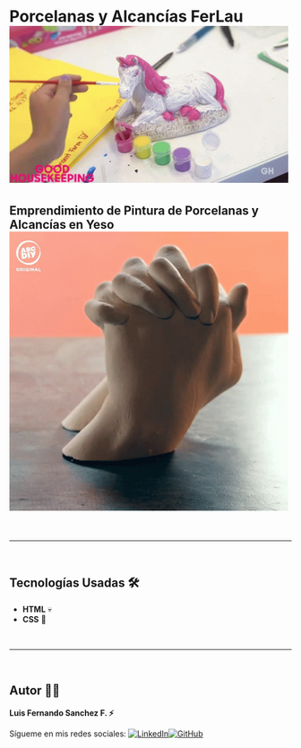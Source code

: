 # Porcelanas y Alcancías FerLau ![Pintando porcelanas](image-1.png)

## Emprendimiento de Pintura de Porcelanas y Alcancías en Yeso ![Figura en Yeso](image-2.png)

<br/>

---

<br/>

## Tecnologías Usadas 🛠️

- **HTML** 💀
- **CSS** 🌈

<br/>

---

<br>

## Autor 👨‍💻

**Luis Fernando Sanchez F. ⚡**

Sígueme en mis redes sociales: [![LinkedIn](https://img.shields.io/badge/LinkedIn-%230077B5.svg?logo=linkedin&logoColor=white)](https://www.linkedin.com/in/luis-fernando-sanchez-f-67369b2b)[![GitHub](https://img.shields.io/badge/GitHub-black?logo=github)](https://github.com/luisfersan)
<br>